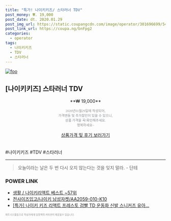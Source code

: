 ```yaml
--- 
title: "특가! 나이키키즈/ 스타러너 TDV" 
post_money: ₩. 19,000 
post_date: dt. 2020.01.29 
post_img_url: https://static.coupangcdn.com/image/operator/301696699/54e6fbb5-e0b0-e8c7-df77-18ac86652ab6.jpg 
post_link_url: https://coupa.ng/bnFpg2 
categories: 
  - operator 
tags: 
  - 나이키키즈 
  - TDV 
  - 스타러너 
--- 
```

[![foo](https://static.coupangcdn.com/image/operator/301696699/54e6fbb5-e0b0-e8c7-df77-18ac86652ab6.jpg)](https://coupa.ng/bnFpg2) 

## [나이키키즈] 스타러너 TDV 
<p style="text-align: center;">**₩ 19,000**</p> 
<p style="text-align: center;"><span style="color: #898c8f; font-family: Georgia,Times,serif; font-size: 0.75em;">2020년01월29일에 작성되어, <br>가격변동 및 추가할인이 있을 수 있으니,<br> 상품 가격을 꼭!확인해주세요.<br>행복하세요~</span> 
</p>	 
<div markdown="0" style="text-align: center;"><a href="https://coupa.ng/bnFpg2" class="btn btn--success">상품가격 및 후기 보러가기</a></div> 
<br><br> 
  #나이키키즈 #TDV #스타러너 
<hr> 

> 오늘이라는 날은 두 번 다시 오지 않는다는 것을 잊지 말라. - 단테 


### POWER LINK

* <a href="https://blog.naver.com/santokki14/221782619913" target="_blank">생활 / 나이키리액트 베스트 ~57위</a>
* <a href="https://blog.naver.com/santokki14/221787663753" target="_blank">전사이즈입고/나이키 남성자켓/AA2059-010-K10</a>
* <a href="https://blog.naver.com/an0733/221788847267" target="_blank">[특가] 나이키 키즈 리액트 프레스토 검빨 TD 운동화 신발 스니커즈 유아...</a>

<span style="color: #898c8f; font-family: Georgia,Times,serif; font-size: 0.55em;">파트너스활동으로 작성자에게 일정액의 커미션이 제공될수 있습니다.</span> 

